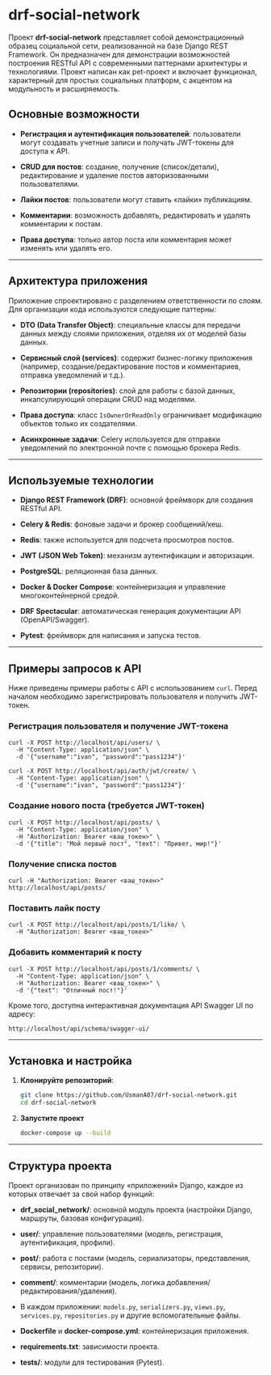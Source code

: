 # drf-social-network

Проект **drf-social-network** представляет собой демонстрационный образец социальной сети, реализованной на базе Django REST Framework. Он предназначен для демонстрации возможностей построения RESTful API с современными паттернами архитектуры и технологиями. Проект написан как pet-проект и включает функционал, характерный для простых социальных платформ, с акцентом на модульность и расширяемость.

## Основные возможности

- **Регистрация и аутентификация пользователей**: пользователи могут создавать учетные записи и получать JWT-токены для доступа к API.
    
- **CRUD для постов**: создание, получение (список/детали), редактирование и удаление постов авторизованными пользователями.
    
- **Лайки постов**: пользователи могут ставить «лайки» публикациям.
    
- **Комментарии**: возможность добавлять, редактировать и удалять комментарии к постам.
    
- **Права доступа**: только автор поста или комментария может изменять или удалять его.
---
## Архитектура приложения

Приложение спроектировано с разделением ответственности по слоям. Для организации кода используются следующие паттерны:

- **DTO (Data Transfer Object)**: специальные классы для передачи данных между слоями приложения, отделяя их от моделей базы данных.
    
- **Сервисный слой (services)**: содержит бизнес-логику приложения (например, создание/редактирование постов и комментариев, отправка уведомлений и т.д.).
    
- **Репозитории (repositories)**: слой для работы с базой данных, инкапсулирующий операции CRUD над моделями.
    
- **Права доступа**: класс `IsOwnerOrReadOnly` ограничивает модификацию объектов только их создателями.
    
- **Асинхронные задачи**: Celery используется для отправки уведомлений по электронной почте с помощью брокера Redis.
---
## Используемые технологии

- **Django REST Framework (DRF)**: основной фреймворк для создания RESTful API.
    
- **Celery & Redis**: фоновые задачи и брокер сообщений/кеш.
    
- **Redis**: также используется для подсчета просмотров постов.
    
- **JWT (JSON Web Token)**: механизм аутентификации и авторизации.
    
- **PostgreSQL**: реляционная база данных.
    
- **Docker & Docker Compose**: контейнеризация и управление многоконтейнерной средой.
    
- **DRF Spectacular**: автоматическая генерация документации API (OpenAPI/Swagger).
    
- **Pytest**: фреймворк для написания и запуска тестов.
---
## Примеры запросов к API

Ниже приведены примеры работы с API с использованием `curl`. Перед началом необходимо зарегистрировать пользователя и получить JWT-токен.

### Регистрация пользователя и получение JWT-токена

```
curl -X POST http://localhost/api/users/ \
  -H "Content-Type: application/json" \
  -d '{"username":"ivan", "password":"pass1234"}'

curl -X POST http://localhost/api/auth/jwt/create/ \
  -H "Content-Type: application/json" \
  -d '{"username":"ivan", "password":"pass1234"}'
```

### Создание нового поста (требуется JWT-токен)

```
curl -X POST http://localhost/api/posts/ \
  -H "Content-Type: application/json" \
  -H "Authorization: Bearer <ваш_токен>" \
  -d '{"title": "Мой первый пост", "text": "Привет, мир!"}'
```

### Получение списка постов

```
curl -H "Authorization: Bearer <ваш_токен>" http://localhost/api/posts/
```

### Поставить лайк посту

```
curl -X POST http://localhost/api/posts/1/like/ \
  -H "Authorization: Bearer <ваш_токен>"
```

### Добавить комментарий к посту

```
curl -X POST http://localhost/api/posts/1/comments/ \
  -H "Content-Type: application/json" \
  -H "Authorization: Bearer <ваш_токен>" \
  -d '{"text": "Отличный пост!"}'
```

Кроме того, доступна интерактивная документация API Swagger UI по адресу:

```
http://localhost/api/schema/swagger-ui/
```
---
## Установка и настройка

1. **Клонируйте репозиторий**:

   ```bash
   git clone https://github.com/UsmanA07/drf-social-network.git
   cd drf-social-network
   ```
2. **Запустите проект**

   ```bash
   docker-compose up --build
   ```
---
## Структура проекта

Проект организован по принципу «приложений» Django, каждое из которых отвечает за свой набор функций:

- **drf_social_network/**: основной модуль проекта (настройки Django, маршруты, базовая конфигурация).
    
- **user/**: управление пользователями (модель, регистрация, аутентификация, профили).
    
- **post/**: работа с постами (модель, сериализаторы, представления, сервисы, репозитории).
    
- **comment/**: комментарии (модель, логика добавления/редактирования/удаления).
    
- В каждом приложении: `models.py`, `serializers.py`, `views.py`, `services.py`, `repositories.py` и другие вспомогательные файлы.
    
- **Dockerfile** и **docker-compose.yml**: контейнеризация приложения.
    
- **requirements.txt**: зависимости проекта.
    
- **tests/**: модули для тестирования (Pytest).
